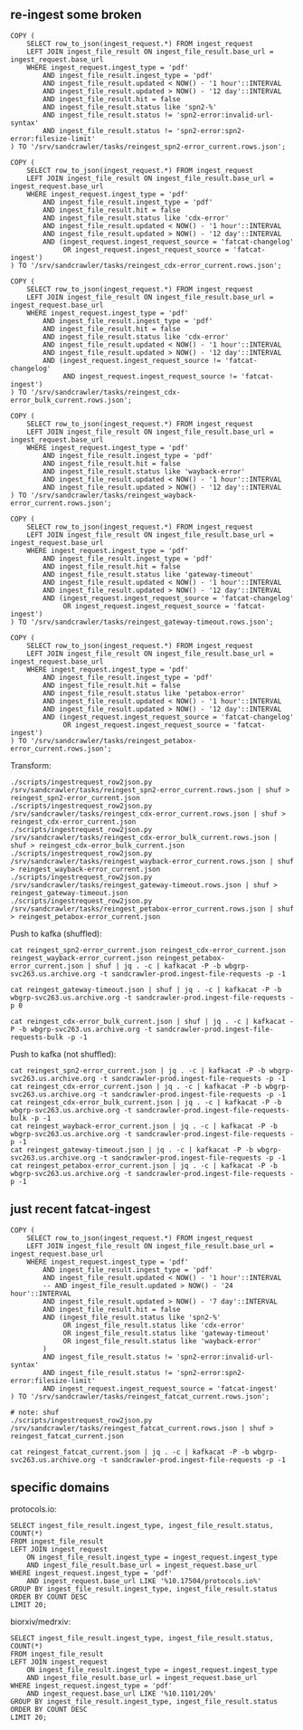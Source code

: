 
## re-ingest some broken

    COPY (
        SELECT row_to_json(ingest_request.*) FROM ingest_request
        LEFT JOIN ingest_file_result ON ingest_file_result.base_url = ingest_request.base_url
        WHERE ingest_request.ingest_type = 'pdf'
            AND ingest_file_result.ingest_type = 'pdf'
            AND ingest_file_result.updated < NOW() - '1 hour'::INTERVAL
            AND ingest_file_result.updated > NOW() - '12 day'::INTERVAL
            AND ingest_file_result.hit = false
            AND ingest_file_result.status like 'spn2-%'
            AND ingest_file_result.status != 'spn2-error:invalid-url-syntax'
            AND ingest_file_result.status != 'spn2-error:spn2-error:filesize-limit'
    ) TO '/srv/sandcrawler/tasks/reingest_spn2-error_current.rows.json';

    COPY (
        SELECT row_to_json(ingest_request.*) FROM ingest_request
        LEFT JOIN ingest_file_result ON ingest_file_result.base_url = ingest_request.base_url
        WHERE ingest_request.ingest_type = 'pdf'
            AND ingest_file_result.ingest_type = 'pdf'
            AND ingest_file_result.hit = false
            AND ingest_file_result.status like 'cdx-error'
            AND ingest_file_result.updated < NOW() - '1 hour'::INTERVAL
            AND ingest_file_result.updated > NOW() - '12 day'::INTERVAL
            AND (ingest_request.ingest_request_source = 'fatcat-changelog'
                 OR ingest_request.ingest_request_source = 'fatcat-ingest')
    ) TO '/srv/sandcrawler/tasks/reingest_cdx-error_current.rows.json';

    COPY (
        SELECT row_to_json(ingest_request.*) FROM ingest_request
        LEFT JOIN ingest_file_result ON ingest_file_result.base_url = ingest_request.base_url
        WHERE ingest_request.ingest_type = 'pdf'
            AND ingest_file_result.ingest_type = 'pdf'
            AND ingest_file_result.hit = false
            AND ingest_file_result.status like 'cdx-error'
            AND ingest_file_result.updated < NOW() - '1 hour'::INTERVAL
            AND ingest_file_result.updated > NOW() - '12 day'::INTERVAL
            AND (ingest_request.ingest_request_source != 'fatcat-changelog'
                 AND ingest_request.ingest_request_source != 'fatcat-ingest')
    ) TO '/srv/sandcrawler/tasks/reingest_cdx-error_bulk_current.rows.json';

    COPY (
        SELECT row_to_json(ingest_request.*) FROM ingest_request
        LEFT JOIN ingest_file_result ON ingest_file_result.base_url = ingest_request.base_url
        WHERE ingest_request.ingest_type = 'pdf'
            AND ingest_file_result.ingest_type = 'pdf'
            AND ingest_file_result.hit = false
            AND ingest_file_result.status like 'wayback-error'
            AND ingest_file_result.updated < NOW() - '1 hour'::INTERVAL
            AND ingest_file_result.updated > NOW() - '12 day'::INTERVAL
    ) TO '/srv/sandcrawler/tasks/reingest_wayback-error_current.rows.json';

    COPY (
        SELECT row_to_json(ingest_request.*) FROM ingest_request
        LEFT JOIN ingest_file_result ON ingest_file_result.base_url = ingest_request.base_url
        WHERE ingest_request.ingest_type = 'pdf'
            AND ingest_file_result.ingest_type = 'pdf'
            AND ingest_file_result.hit = false
            AND ingest_file_result.status like 'gateway-timeout'
            AND ingest_file_result.updated < NOW() - '1 hour'::INTERVAL
            AND ingest_file_result.updated > NOW() - '12 day'::INTERVAL
            AND (ingest_request.ingest_request_source = 'fatcat-changelog'
                 OR ingest_request.ingest_request_source = 'fatcat-ingest')
    ) TO '/srv/sandcrawler/tasks/reingest_gateway-timeout.rows.json';

    COPY (
        SELECT row_to_json(ingest_request.*) FROM ingest_request
        LEFT JOIN ingest_file_result ON ingest_file_result.base_url = ingest_request.base_url
        WHERE ingest_request.ingest_type = 'pdf'
            AND ingest_file_result.ingest_type = 'pdf'
            AND ingest_file_result.hit = false
            AND ingest_file_result.status like 'petabox-error'
            AND ingest_file_result.updated < NOW() - '1 hour'::INTERVAL
            AND ingest_file_result.updated > NOW() - '12 day'::INTERVAL
            AND (ingest_request.ingest_request_source = 'fatcat-changelog'
                 OR ingest_request.ingest_request_source = 'fatcat-ingest')
    ) TO '/srv/sandcrawler/tasks/reingest_petabox-error_current.rows.json';

Transform:

    ./scripts/ingestrequest_row2json.py /srv/sandcrawler/tasks/reingest_spn2-error_current.rows.json | shuf > reingest_spn2-error_current.json
    ./scripts/ingestrequest_row2json.py /srv/sandcrawler/tasks/reingest_cdx-error_current.rows.json | shuf > reingest_cdx-error_current.json
    ./scripts/ingestrequest_row2json.py /srv/sandcrawler/tasks/reingest_cdx-error_bulk_current.rows.json | shuf > reingest_cdx-error_bulk_current.json
    ./scripts/ingestrequest_row2json.py /srv/sandcrawler/tasks/reingest_wayback-error_current.rows.json | shuf > reingest_wayback-error_current.json
    ./scripts/ingestrequest_row2json.py /srv/sandcrawler/tasks/reingest_gateway-timeout.rows.json | shuf > reingest_gateway-timeout.json
    ./scripts/ingestrequest_row2json.py /srv/sandcrawler/tasks/reingest_petabox-error_current.rows.json | shuf > reingest_petabox-error_current.json

Push to kafka (shuffled):

    cat reingest_spn2-error_current.json reingest_cdx-error_current.json reingest_wayback-error_current.json reingest_petabox-error_current.json | shuf | jq . -c | kafkacat -P -b wbgrp-svc263.us.archive.org -t sandcrawler-prod.ingest-file-requests -p -1

    cat reingest_gateway-timeout.json | shuf | jq . -c | kafkacat -P -b wbgrp-svc263.us.archive.org -t sandcrawler-prod.ingest-file-requests -p 0

    cat reingest_cdx-error_bulk_current.json | shuf | jq . -c | kafkacat -P -b wbgrp-svc263.us.archive.org -t sandcrawler-prod.ingest-file-requests-bulk -p -1

Push to kafka (not shuffled):

    cat reingest_spn2-error_current.json | jq . -c | kafkacat -P -b wbgrp-svc263.us.archive.org -t sandcrawler-prod.ingest-file-requests -p -1
    cat reingest_cdx-error_current.json | jq . -c | kafkacat -P -b wbgrp-svc263.us.archive.org -t sandcrawler-prod.ingest-file-requests -p -1
    cat reingest_cdx-error_bulk_current.json | jq . -c | kafkacat -P -b wbgrp-svc263.us.archive.org -t sandcrawler-prod.ingest-file-requests-bulk -p -1
    cat reingest_wayback-error_current.json | jq . -c | kafkacat -P -b wbgrp-svc263.us.archive.org -t sandcrawler-prod.ingest-file-requests -p -1
    cat reingest_gateway-timeout.json | jq . -c | kafkacat -P -b wbgrp-svc263.us.archive.org -t sandcrawler-prod.ingest-file-requests -p -1
    cat reingest_petabox-error_current.json | jq . -c | kafkacat -P -b wbgrp-svc263.us.archive.org -t sandcrawler-prod.ingest-file-requests -p -1

## just recent fatcat-ingest

    COPY (
        SELECT row_to_json(ingest_request.*) FROM ingest_request
        LEFT JOIN ingest_file_result ON ingest_file_result.base_url = ingest_request.base_url
        WHERE ingest_request.ingest_type = 'pdf'
            AND ingest_file_result.ingest_type = 'pdf'
            AND ingest_file_result.updated < NOW() - '1 hour'::INTERVAL
            -- AND ingest_file_result.updated > NOW() - '24 hour'::INTERVAL
            AND ingest_file_result.updated > NOW() - '7 day'::INTERVAL
            AND ingest_file_result.hit = false
            AND (ingest_file_result.status like 'spn2-%'
                 OR ingest_file_result.status like 'cdx-error'
                 OR ingest_file_result.status like 'gateway-timeout'
                 OR ingest_file_result.status like 'wayback-error'
            )
            AND ingest_file_result.status != 'spn2-error:invalid-url-syntax'
            AND ingest_file_result.status != 'spn2-error:spn2-error:filesize-limit'
            AND ingest_request.ingest_request_source = 'fatcat-ingest'
    ) TO '/srv/sandcrawler/tasks/reingest_fatcat_current.rows.json';

    # note: shuf
    ./scripts/ingestrequest_row2json.py /srv/sandcrawler/tasks/reingest_fatcat_current.rows.json | shuf > reingest_fatcat_current.json

    cat reingest_fatcat_current.json | jq . -c | kafkacat -P -b wbgrp-svc263.us.archive.org -t sandcrawler-prod.ingest-file-requests -p -1

## specific domains

protocols.io:

    SELECT ingest_file_result.ingest_type, ingest_file_result.status, COUNT(*)
    FROM ingest_file_result
    LEFT JOIN ingest_request
        ON ingest_file_result.ingest_type = ingest_request.ingest_type
        AND ingest_file_result.base_url = ingest_request.base_url
    WHERE ingest_request.ingest_type = 'pdf'
        AND ingest_request.base_url LIKE '%10.17504/protocols.io%'
    GROUP BY ingest_file_result.ingest_type, ingest_file_result.status
    ORDER BY COUNT DESC
    LIMIT 20;

biorxiv/medrxiv:

    SELECT ingest_file_result.ingest_type, ingest_file_result.status, COUNT(*)
    FROM ingest_file_result
    LEFT JOIN ingest_request
        ON ingest_file_result.ingest_type = ingest_request.ingest_type
        AND ingest_file_result.base_url = ingest_request.base_url
    WHERE ingest_request.ingest_type = 'pdf'
        AND ingest_request.base_url LIKE '%10.1101/20%'
    GROUP BY ingest_file_result.ingest_type, ingest_file_result.status
    ORDER BY COUNT DESC
    LIMIT 20;
